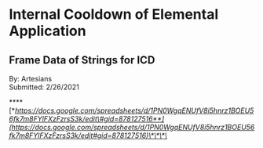 # Internal Cooldown of Elemental Application

## **Frame Data of Strings for ICD** 

By: Artesians  
Submitted: 2/26/2021

\*\*\*\*[**https://docs.google.com/spreadsheets/d/1PN0WgqENUfV8i5hnrz1BOEU56fk7m8FYlFXzFzrsS3k/edit\#gid=878127516**](https://docs.google.com/spreadsheets/d/1PN0WgqENUfV8i5hnrz1BOEU56fk7m8FYlFXzFzrsS3k/edit#gid=878127516)\*\*\*\*

